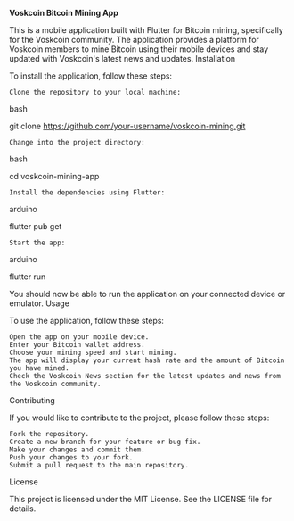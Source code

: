 **Voskcoin Bitcoin Mining App**

This is a mobile application built with Flutter for Bitcoin mining, specifically for the Voskcoin community. The application provides a platform for Voskcoin members to mine Bitcoin using their mobile devices and stay updated with Voskcoin's latest news and updates.
Installation

To install the application, follow these steps:

    Clone the repository to your local machine:

bash

git clone https://github.com/your-username/voskcoin-mining.git

    Change into the project directory:

bash

cd voskcoin-mining-app

    Install the dependencies using Flutter:

arduino

flutter pub get

    Start the app:

arduino

flutter run

You should now be able to run the application on your connected device or emulator.
Usage

To use the application, follow these steps:

    Open the app on your mobile device.
    Enter your Bitcoin wallet address.
    Choose your mining speed and start mining.
    The app will display your current hash rate and the amount of Bitcoin you have mined.
    Check the Voskcoin News section for the latest updates and news from the Voskcoin community.

Contributing

If you would like to contribute to the project, please follow these steps:

    Fork the repository.
    Create a new branch for your feature or bug fix.
    Make your changes and commit them.
    Push your changes to your fork.
    Submit a pull request to the main repository.

License

This project is licensed under the MIT License. See the LICENSE file for details.
